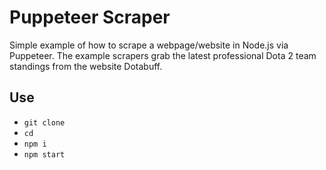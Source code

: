 # Puppeteer Scraper

Simple example of how to scrape a webpage/website in Node.js via Puppeteer. The example scrapers grab the latest professional Dota 2 team standings from the website Dotabuff.

## Use

- `git clone`
- `cd`
- `npm i`
- `npm start`
